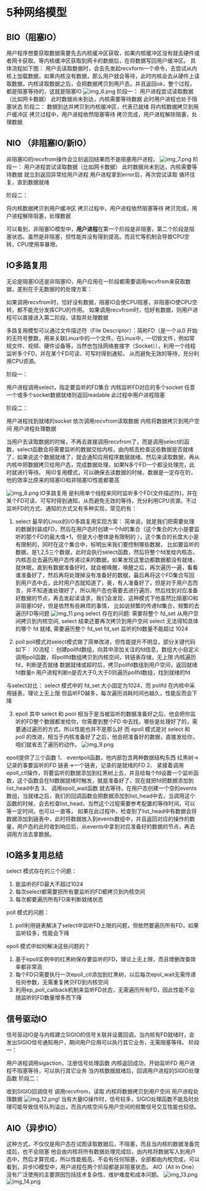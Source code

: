 # 5种网络模型
## BIO（阻塞IO）

用户程序想要获取数据需要先去内核缓冲区获取，如果内核缓冲区没有就去硬件或者网卡获取，等内核缓冲区获取到网卡的数据后，在将数据写回用户缓冲区。
具体流程如下图：
用户去读取数据时，会去先发起recvform一个命令，去尝试从内核上加载数据，如果内核没有数据，那么用户就会等待，此时内核会去从硬件上读取数据，内核读取数据之后，会把数据拷贝到用户态，并且返回ok，整个过程，都是阻塞等待的，这就是阻塞IO
![img_6.png](img_6.png)
阶段一：
用户进程尝试读取数据（比如网卡数据）
此时数据尚未到达，内核需要等待数据
此时用户进程也处于阻塞状态
阶段二：
数据到达并拷贝到内核缓冲区，代表已就绪
将内核数据拷贝到用户缓冲区
拷贝过程中，用户进程依然阻塞等待
拷贝完成，用户进程解除阻塞，处理数据
## NIO （非阻塞IO/新IO）
非阻塞IO的recvfrom操作会立刻返回结果而不是阻塞用户进程。
![img_7.png](img_7.png)
阶段一：
用户进程尝试读取数据（比如网卡数据）
此时数据尚未到达，内核需要等待数据
就立刻返回异常给用户进程
用户进程拿到error后，再次尝试读取
循环往复，直到数据就绪

阶段二：

将内核数据拷贝到用户缓冲区
拷贝过程中，用户进程依然阻塞等待
拷贝完成，用户进程解除阻塞，处理数据

可以看到，非阻塞IO模型中，**用户进程**在第一个阶段是非阻塞，第二个阶段是阻塞状态。虽然是非阻塞，但性能并没有得到提高。而且忙等机制会导致CPU空转，CPU使用率暴增。

## IO多路复用
无论是阻塞IO还是非阻塞IO，用户应用在一阶段都需要调用recvfrom来获取数据，差别在于无数据时的处理方案：

如果调用recvfrom时，恰好没有数据，阻塞IO会使CPU阻塞，非阻塞IO使CPU空转，都不能充分发挥CPU的作用。
如果调用recvfrom时，恰好有数据，则用户进程可以直接进入第二阶段，读取并处理数据

多路复用模型可以通过文件描述符（File Descriptor）：简称FD（是一个从0 开始的无符号整数，用来关联Linux中的一个文件。在Linux中，一切皆文件，例如常规文件、视频、硬件设备等，当然也包括网络套接字（Socket）），利用一个线程监听多个FD，并在某个FD可读、可写时得到通知，
从而避免无效的等待，充分利用CPU资源。

阶段一：

用户进程调用select，指定要监听的FD集合
内核监听FD对应的多个socket
任意一个或多个socket数据就绪则返回readable
此过程中用户进程阻塞

阶段二：

用户进程找到就绪的socket
依次调用recvfrom读取数据
内核将数据拷贝到用户空间
用户进程处理数据

当用户去读取数据的时候，不再去直接调用recvfrom了，而是调用select的函数，select函数会将需要监听的数据交给内核，由内核去检查这些数据是否就绪了，如果说这个数据就绪了，就会通知应用程序数据就绪，然后来读取数据，再从内核中把数据拷贝给用户态，完成数据处理，如果N多个FD一个都没处理完，此时就进行等待。
用IO复用模式，可以确保去读数据的时候，数据是一定存在的，他的效率比原来的阻塞IO和非阻塞IO性能都要高

![img_8.png](img_8.png)
IO多路复用 是利用单个线程来同时监听多个FD(文件描述符)，并在某个FD可读、可写时得到通知，从而避免无效的等待，充分利用CPU资源。不过监听FD的方式、通知的方式又有多种实现，常见的有：
1. select
   最早的Linux的I/O多路复用实现方案：
   简单说，就是我们把需要处理的数据封装成FD，然后在用户态时创建一个fd的集合（这个集合的大小是要监听的那个FD的最大值+1，但是大小整体是有限制的 ），这个集合的长度大小是有限制的，同时在这个集合中，标明出来我们要控制哪些数据，
比如要监听的数据，是1,2,5三个数据，此时会执行select函数，然后将整个fd发给内核态，内核态会去遍历用户态传递过来的数据，如果发现这里边都数据都没有就绪，就休眠，直到有数据准备好时，就会被唤醒，唤醒之后，再次遍历一遍，看看谁准备好了，然后再将处理掉没有准备好的数据，最后再将这个FD集合写回到用户态中去，此时用户态就知道了，奥，有人准备好了，但是对于用户态而言，并不知道谁处理好了，所以用户态也需要去进行遍历，然后找到对应准备好数据的节点，再去发起读请求，我们会发现，这种模式下他虽然比阻塞IO和非阻塞IO好，但是依然有些麻烦的事情， 比如说频繁的传递fd集合，频繁的去遍历FD等问题
![img_11.png](img_11.png)
select 存在的问题:
需要将整个 fd_set 从用户空间拷贝到内核空间, select 结束还要再次拷贝到用户空间
select 无法得知具体的哪个 fd 就绪, 需要遍历整个 fd_set
fd_set 监听的fd数量不能超过 1024

2. poll
poll模式对select模式做了简单改进，但性能提升不明显，部分关键代码如下：
IO流程：
创建pollfd数组，向其中添加关注的fd信息，数组大小自定义
调用poll函数，将pollfd数组拷贝到内核空间，转链表存储，无上限
内核遍历fd，判断是否就绪
数据就绪或超时后，拷贝pollfd数组到用户空间，返回就绪fd数量n
用户进程判断n是否大于0,大于0则遍历pollfd数组，找到就绪的fd

与select对比：
select 模式中的 fd_set 大小固定为1024，而 pollfd 在内核中采用链表，理论上无上限
但监听FD越多，每次遍历消耗时间也越久，性能反而会下降

3. epoll
其中 select 和 pool 相当于是当被监听的数据准备好之后，他会把你监听的FD整个数据都发给你，你需要到整个FD 中去找，哪些是处理好了的，需要通过遍历的方式，所以性能也并不是那么好
而 epoll 模式是对 select 和 poll 的改进，相当于内核准备好了之后，他会把准备好的数据，直接发给你，咱们就省去了遍历的动作。
![img_9.png](img_9.png)

epoll提供了三个函数
1、 eventpoll函数，他内部包含两种数据结构东西
红黑树-> 记录的事要监听的FD
链表->一个链表，记录的是就绪的FD
2、 紧接着调用epoll_ctl操作，将要监听的数据添加到红黑树上去，并且给每个fd设置一个监听函数，这个函数会在fd数据就绪时触发，就是准备好了，现在就把fd把数据添加到list_head中去
3、 调用epoll_wait函数
就去等待，在用户态创建一个空的events数组，当就绪之后，我们的回调函数会把数据添加到list_head中去，当调用这个函数的时候，会去检查list_head，当然这个过程需要参考配置的等待时间，可以等一定时间，也可以一直等， 如果在此过程中，检查到了list_head中有数据会将数据添加到链表中，此时将数据放入到events数组中，并且返回对应的操作的数量，用户态的此时收到响应后，从events中拿到对应准备好的数据的节点，再去调用方法去拿数据。

## IO路多复用总结
select 模式存在的三个问题：

1. 能监听的FD最大不超过1024
2. 每次select都需要把所有要监听的FD都拷贝到内核空间
3. 每次都要遍历所有FD来判断就绪状态

poll 模式的问题：
1. poll利用链表解决了select中监听FD上限的问题，但依然要遍历所有FD，如果监听较多，性能会下降

epoll 模式中如何解决这些问题的？
1. 基于epoll实例中的红黑树保存要监听的FD，理论上无上限，而且增删改查效率都非常高
2. 每个FD只需要执行一次epoll_ctl添加到红黑树，以后每次epol_wait无需传递任何参数，无需重复拷贝FD到内核空间
3. 利用ep_poll_callback机制来监听FD状态，无需遍历所有FD，因此性能不会随监听的FD数量增多而下降


## 信号驱动IO
信号驱动IO是与内核建立SIGIO的信号关联并设置回调，当内核有FD就绪时，会发出SIGIO信号通知用户，期间用户应用可以执行其它业务，无需阻塞等待。
阶段一：

用户进程调用sigaction，注册信号处理函数
内核返回成功，开始监听FD
用户进程不阻塞等待，可以执行其它业务
当内核数据就绪后，回调用户进程的SIGIO处理函数
阶段二：

收到SIGIO回调信号
调用recvfrom，读取
内核将数据拷贝到用户空间
用户进程处理数据
![img_12.png](img_12.png)!
当有大量IO操作时，信号较多，SIGIO处理函数不能及时处理可能导致信号队列溢出，而且内核空间与用户空间的频繁信号交互性能也较低。
## AIO（异步IO）
这种方式，不仅仅是用户态在试图读取数据后，不阻塞，而且当内核的数据准备完成后，也不会阻塞
他会由内核将所有数据处理完成后，由内核将数据写入到用户态中，然后才算完成，所以性能极高，不会有任何阻塞，全部都由内核完成，可以看到，异步IO模型中，用户进程在两个阶段都是非阻塞状态。
AIO（All In One）没有广泛使用的主要原因包括技术复杂性、维护难度和成本问题。
![img_13.png](img_13.png)
![img_14.png](img_14.png)
